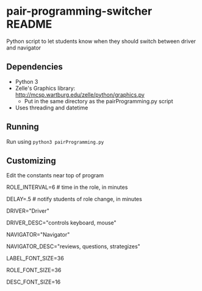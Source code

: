 # pair-programming-switcher README
Python script to let students know when they should switch between driver and navigator

## Dependencies
* Python 3
* Zelle's Graphics library: http://mcsp.wartburg.edu/zelle/python/graphics.py
  * Put in the same directory as the pairProgramming.py script
* Uses threading and datetime

## Running
Run using `python3 pairProgramming.py`

## Customizing

Edit the constants near top of program


ROLE_INTERVAL=6 # time in the role, in minutes

DELAY=.5  # notify students of role change, in minutes

DRIVER="Driver"

DRIVER_DESC="controls keyboard, mouse"

NAVIGATOR="Navigator"

NAVIGATOR_DESC="reviews, questions, strategizes"

LABEL_FONT_SIZE=36

ROLE_FONT_SIZE=36

DESC_FONT_SIZE=16
